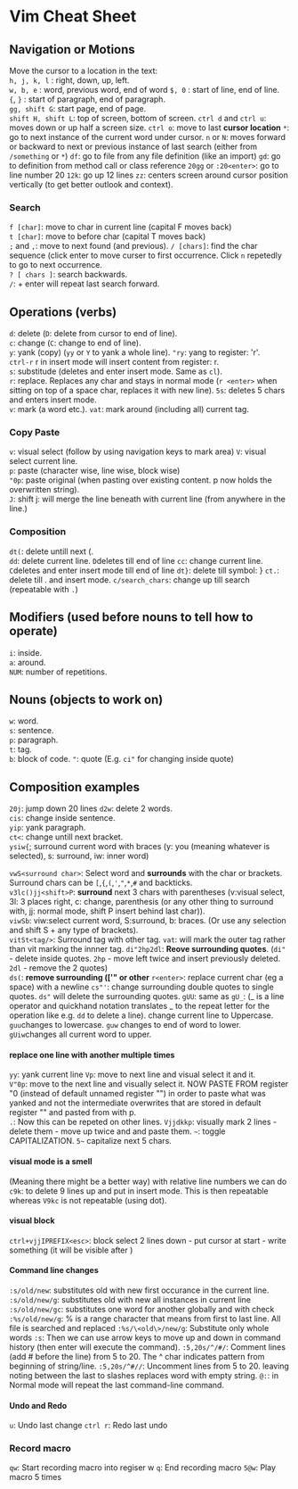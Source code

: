 # Vim Cheat Sheet

## Navigation or Motions 
Move the cursor to a location in the text:  
`h, j, k, l` : right, down, up, left.   
`w, b, e` : word, previous word, end of word
`$, 0` : start of line, end of line.  
`{`, `}` : start of paragraph, end of paragraph.  
`gg, shift G`: start page, end of page.   
`shift H, shift L`: top of screen, bottom of screen. 
`ctrl d` and `ctrl u`: moves down or up half a screen size. 
`ctrl o`: move to last **cursor location**
`*`: go to next instance of the current word under cursor.
`n` or `N`: moves forward or backward to next or previous instance of last search (either from `/something` or `*`)
`df`: go to file from any file definition (like an import)
`gd`: go to definition from method call or class reference
`20gg` or `:20<enter>`: go to line number 20
`12k`: go up 12 lines
`zz`: centers screen around cursor position vertically (to get better outlook and context).

### Search
`f [char]`: move to char in current line (capital F moves back)  
`t [char]`: move to before char (capital T moves back)  
`;` and `,`: move to next found (and previous).
`/ [chars]`: find the char sequence (click enter to move curser to first occurrence. Click `n` repetedly to go to next occurrence.  
`? [ chars ]`: search backwards.  
`/`: + enter will repeat last search forward.  

## Operations (verbs)
`d`: delete (`D`: delete from cursor to end of line).  
`c`: change (`C`: change to end of line).  
`y`: yank (copy) (`yy` or `Y` to yank a whole line). `"ry`: yang to register: 'r'.   
`ctrl-r` r in insert mode will insert content from register: r.  
`s`: substitude (deletes and enter insert mode. Same as `cl`).  
`r`: replace. Replaces any char and stays in normal mode (`r <enter>` when sitting on top of a space char, replaces it with new line).
`5s`: deletes 5 chars and enters insert mode.  
`v`: mark (a word etc.). `vat`: mark around (including all) current tag.

### Copy Paste
`v`: visual select (follow by using navigation keys to mark area)
`V`: visual select current line.  
`p`: paste (character wise, line wise, block wise)   
`"0p`: paste original (when pasting over existing content. p now holds the overwritten string).  
`J`: shift j: will merge the line beneath with current line (from anywhere in the line.)

### Composition
`dt(`: delete untill next (.     
`dd`: delete current line. `D`deletes till end of line 
`cc`: change current line. `C`deletes and enter insert mode till end of line
`dt}`: delete till symbol: }
`ct.`: delete till . and insert mode.
`c/search_chars`: change up till search (repeatable with `.`)

## Modifiers (used before nouns to tell how to operate)  
`i`: inside.  
`a`: around.  
`NUM`: number of repetitions.  

## Nouns (objects to work on)  
`w`: word.  
`s`: sentence.  
`p`: paragraph.  
`t`: tag.  
`b`: block of code.
`"`: quote (E.g. `ci"` for changing inside quote)

## Composition examples
`20j`: jump down 20 lines
`d2w`: delete 2 words.  
`cis`: change inside sentence.  
`yip`: yank paragraph.  
`ct<`: change untill next bracket.  
`ysiw{`; surround current word with braces (y: you (meaning whatever is selected), s: surround, iw: inner word) 

`vwS<surround char>`: Select word and **surrounds** with the char or brackets. Surround chars can be `[`,`{`,`(`,`'`,`"`,`*`,`#` and backticks.      
`v3lc()jj<shift>P`: **surround** next 3 chars with parentheses (v:visual select, 3l: 3 places right, c: change, parenthesis (or any other thing to surround with, jj: normal mode, shift P insert behind last char)).   
`viwSb`: viw:select current word, S:surround, b: braces. (Or use any selection and shift S + any type of brackets).   
`vitSt<tag/>`: Surround tag with other tag. `vat`: will mark the outer tag rather than vit marking the innner tag.
`di"2hp2dl`: **Reove surrounding quotes**. (`di"` - delete inside quotes. `2hp` - move left twice and insert previously deleted. `2dl` - remove the 2 quotes)  
`ds(`: **remove surrounding (['" or other**
`r<enter>`: replace current char (eg a space) with a newline
`cs"'`: change surrounding double quotes to single quotes. `ds"` will delete the surrounding quotes.
`gUU`: same as `gU_`: (_ is a line operator and quickhand notation translates _ to the repeat letter for the operation like e.g. `dd` to delete a line). change current line to Uppercase. `guu`changes to lowercase. `guw` changes to end of word to lower. `gUiw`changes all current word to upper.


#### replace one line with another multiple times
`yy`: yank current line 
`Vp`: move to next line and visual select it and  it.  
`V"0p`: move to the next line and visually select it. NOW PASTE FROM register "0 (instead of default unnamed register "") in order to paste what was yanked and not the intermediate overwrites that are stored in default register "" and pasted from with p.  
`.`: Now this can be repeted on other lines. 
`Vjjdkkp`: visually mark 2 lines - delete them - move up twice and and paste them.
`~`: toggle CAPITALIZATION. `5~` capitalize next 5 chars.

#### visual mode is a smell 
(Meaning there might be a better way)
with relative line numbers we can do `c9k`: to delete 9 lines up and put in insert mode. This is then repeatable whereas `V9kc` is not repeatable (using dot).


#### visual block
`ctrl+vjjIPREFIX<esc>`: block select 2 lines down - put cursor at start - write something (it will be visible after <esc>)

#### Command line changes
`:s/old/new`: substitutes old with new first occurance in the current line.
`:s/old/new/g`: substitutes old with new all instances in current line 
`:s/old/new/gc`: substitutes one word for another globally and with check
`:%s/old/new/g`: % is a range character that means from first to last line. All file is searched and replaced
`:%s/\<old\>/new/g`: Substitute only whole words
`:s`: Then we can use arrow keys to move up and down in command history (then enter will execute the command).
`:5,20s/^/#/`: Comment lines (add # before the line) from 5 to 20. The ^ char indicates pattern from beginning of string/line. 
`:5,20s/^#//`: Uncomment lines from 5 to 20. leaving noting between the last to slashes replaces word with empty string.
`@:`: in Normal mode will repeat the last command-line command.

#### Undo and Redo
`u`: Undo last change
`ctrl r`: Redo last undo

### Record macro
`qw`: Start recording macro into regiser w
`q`: End recording macro
`5@w`: Play macro 5 times